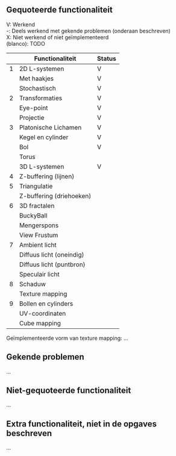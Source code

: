 ## Gequoteerde functionaliteit

V: Werkend  
-: Deels werkend met gekende problemen (onderaan beschreven)  
X: Niet werkend of niet geïmplementeerd  
(blanco): TODO  


|   | Functionaliteit      | Status |
|---|---------------------------|--|
| 1 | 2D L-systemen             | V |
|   | Met haakjes               | V |
|   | Stochastisch              | V |
| 2 | Transformaties            | V |
|   | Eye-point                 | V |
|   | Projectie                 | V |
| 3 | Platonische Lichamen      | V |
|   | Kegel en cylinder         | V |
|   | Bol                       | V |
|   | Torus                     |  |
|   | 3D L-systemen             | V |
| 4 | Z-buffering (lijnen)      |  |
| 5 | Triangulatie              |  |
|   | Z-buffering (driehoeken)  |  |
| 6 | 3D fractalen              |  |
|   | BuckyBall                 |  |
|   | Mengerspons               |  |
|   | View Frustum              |  |
| 7 | Ambient licht             |  |
|   | Diffuus licht (oneindig)  |  |
|   | Diffuus licht (puntbron)  |  |
|   | Speculair licht           |  |
| 8 | Schaduw                   |  |
|   | Texture mapping           |  |
| 9 | Bollen en cylinders       |  |
|   | UV-coordinaten            |  |
|   | Cube mapping              |  |

Geïmplementeerde vorm van texture mapping: ...

## Gekende problemen 
...
## Niet-gequoteerde functionaliteit
...

## Extra functionaliteit, niet in de opgaves beschreven
...

